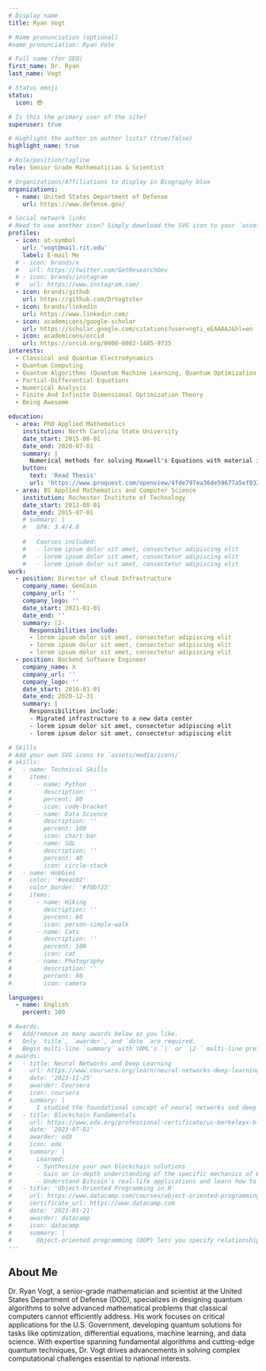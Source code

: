 ```yaml
---
# Display name
title: Ryan Vogt

# Name pronunciation (optional)
#name_pronunciation: Ryan Vote

# Full name (for SEO)
first_name: Dr. Ryan
last_name: Vogt

# Status emoji
status:
  icon: 😎

# Is this the primary user of the site?
superuser: true

# Highlight the author in author lists? (true/false)
highlight_name: true

# Role/position/tagline
role: Senior Grade Mathematician & Scientist

# Organizations/Affiliations to display in Biography blox
organizations:
  - name: United States Department of Defense
    url: https://www.defense.gov/

# Social network links
# Need to use another icon? Simply download the SVG icon to your `assets/media/icons/` folder.
profiles:
  - icon: at-symbol
    url: 'vogt@mail.rit.edu'
    label: E-mail Me
  # - icon: brands/x
  #   url: https://twitter.com/GetResearchDev
  # - icon: brands/instagram
  #   url: https://www.instagram.com/
  - icon: brands/github
    url: https://github.com/DrVogtster
  - icon: brands/linkedin
    url: https://www.linkedin.com/
  - icon: academicons/google-scholar
    url: https://scholar.google.com/citations?user=ngti_eEAAAAJ&hl=en
  - icon: academicons/orcid
    url: https://orcid.org/0000-0002-1485-9735
interests:
  - Classical and Quantum Electrodynamics
  - Quantum Computing
  - Quantum Algorithms (Quantum Machine Learning, Quantum Optimization, Numerical Methods Leveraging Quantum Computers)
  - Partial-Differential Equations
  - Numerical Analysis
  - Finite And Infinite Dimensional Optimization Theory
  - Being Awesome

education:
  - area: PhD Applied Mathematics
    institution: North Carolina State University
    date_start: 2015-08-01
    date_end: 2020-07-01
    summary: |
      Numerical methods for solving Maxwell's Equations with material interfaces & solving Mixed-Integer Partial Differential Equations Constrained Optimization problems that arise from electromagnetic cloaking
    button:
      text: 'Read Thesis'
      url: 'https://www.proquest.com/openview/4fde797ea36de59677a5ef0329db4eab/1?pq-origsite=gscholar&cbl=18750&diss=y'
  - area: BS Applied Mathematics and Computer Science
    institution: Rochester Institute of Technology
    date_start: 2013-08-01
    date_end: 2015-07-01
    # summary: |
    #   GPA: 3.4/4.0
      
    #   Courses included:
    #   - lorem ipsum dolor sit amet, consectetur adipiscing elit
    #   - lorem ipsum dolor sit amet, consectetur adipiscing elit
    #   - lorem ipsum dolor sit amet, consectetur adipiscing elit
work:
  - position: Director of Cloud Infrastructure
    company_name: GenCoin
    company_url: ''
    company_logo: ''
    date_start: 2021-01-01
    date_end: ''
    summary: |2-
      Responsibilities include:
      - lorem ipsum dolor sit amet, consectetur adipiscing elit
      - lorem ipsum dolor sit amet, consectetur adipiscing elit
      - lorem ipsum dolor sit amet, consectetur adipiscing elit
  - position: Backend Software Engineer
    company_name: X
    company_url: ''
    company_logo: ''
    date_start: 2016-01-01
    date_end: 2020-12-31
    summary: |
      Responsibilities include:
      - Migrated infrastructure to a new data center
      - lorem ipsum dolor sit amet, consectetur adipiscing elit
      - lorem ipsum dolor sit amet, consectetur adipiscing elit

# Skills
# Add your own SVG icons to `assets/media/icons/`
# skills:
#   - name: Technical Skills
#     items:
#       - name: Python
#         description: ''
#         percent: 80
#         icon: code-bracket
#       - name: Data Science
#         description: ''
#         percent: 100
#         icon: chart-bar
#       - name: SQL
#         description: ''
#         percent: 40
#         icon: circle-stack
#   - name: Hobbies
#     color: '#eeac02'
#     color_border: '#f0bf23'
#     items:
#       - name: Hiking
#         description: ''
#         percent: 60
#         icon: person-simple-walk
#       - name: Cats
#         description: ''
#         percent: 100
#         icon: cat
#       - name: Photography
#         description: ''
#         percent: 80
#         icon: camera

languages:
  - name: English
    percent: 100

# Awards.
#   Add/remove as many awards below as you like.
#   Only `title`, `awarder`, and `date` are required.
#   Begin multi-line `summary` with YAML's `|` or `|2-` multi-line prefix and indent 2 spaces below.
# awards:
#   - title: Neural Networks and Deep Learning
#     url: https://www.coursera.org/learn/neural-networks-deep-learning
#     date: '2023-11-25'
#     awarder: Coursera
#     icon: coursera
#     summary: |
#       I studied the foundational concept of neural networks and deep learning. By the end, I was familiar with the significant technological trends driving the rise of deep learning; build, train, and apply fully connected deep neural networks; implement efficient (vectorized) neural networks; identify key parameters in a neural network’s architecture; and apply deep learning to your own applications.
#   - title: Blockchain Fundamentals
#     url: https://www.edx.org/professional-certificate/uc-berkeleyx-blockchain-fundamentals
#     date: '2023-07-01'
#     awarder: edX
#     icon: edx
#     summary: |
#       Learned:
#       - Synthesize your own blockchain solutions
#       - Gain an in-depth understanding of the specific mechanics of Bitcoin
#       - Understand Bitcoin’s real-life applications and learn how to attack and destroy Bitcoin, Ethereum, smart contracts and Dapps, and alternatives to Bitcoin’s Proof-of-Work consensus algorithm
#   - title: 'Object-Oriented Programming in R'
#     url: https://www.datacamp.com/courses/object-oriented-programming-with-s3-and-r6-in-r
#     certificate_url: https://www.datacamp.com
#     date: '2023-01-21'
#     awarder: datacamp
#     icon: datacamp
#     summary: |
#       Object-oriented programming (OOP) lets you specify relationships between functions and the objects that they can act on, helping you manage complexity in your code. This is an intermediate level course, providing an introduction to OOP, using the S3 and R6 systems. S3 is a great day-to-day R programming tool that simplifies some of the functions that you write. R6 is especially useful for industry-specific analyses, working with web APIs, and building GUIs.
---
```


## About Me

Dr. Ryan Vogt, a senior-grade mathematician and scientist at the United States Department of Defense (DOD), specializes in designing quantum algorithms to solve advanced mathematical problems that classical computers cannot efficiently address. His work focuses on critical applications for the U.S. Government, developing quantum solutions for tasks like optimization, differential equations, machine learning, and data science. With expertise spanning fundamental algorithms and cutting-edge quantum techniques, Dr. Vogt drives advancements in solving complex computational challenges essential to national interests.
